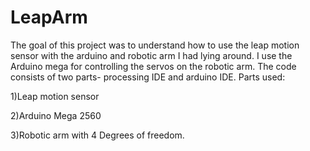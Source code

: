 LeapArm
=======
The goal of this project was to understand how to use the leap motion sensor with the arduino and robotic arm I had lying around. I use the Arduino mega for controlling the servos on the robotic arm. 
The code consists of two parts- processing IDE and arduino IDE. 
Parts used:

1)Leap motion sensor 

2)Arduino Mega 2560

3)Robotic arm with 4 Degrees of freedom. 

